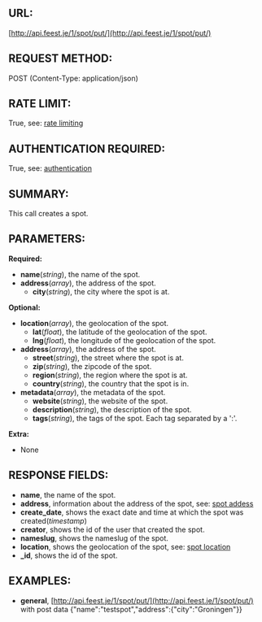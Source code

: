 URL:
----
[http://api.feest.je/1/spot/put/](http://api.feest.je/1/spot/put/)

REQUEST METHOD:
---------------
POST (Content-Type: application/json)

RATE LIMIT:
-----------
True, see: [rate limiting](<link naar ratelimitpagina>)

AUTHENTICATION REQUIRED:
------------------------
True, see: [authentication](<link naar authenticationpagina>)

SUMMARY:
--------
This call creates a spot. 

PARAMETERS:
-----------

**Required:**

 - **name**(*string*), the name of the spot.
 - **address**(*array*), the address of the spot.
	- **city**(*string*), the city where the spot is at.

**Optional:**

 - **location**(*array*), the geolocation of the spot.
	- **lat**(*float*), the latitude of the geolocation of the spot.
	- **lng**(*float*), the longitude of the geolocation of the spot.
 - **address**(*array*), the address of the spot.
	- **street**(*string*), the street where the spot is at.
	- **zip**(*string*), the zipcode of the spot.
	- **region**(*string*), the region where the spot is at.
	- **country**(*string*), the country that the spot is in.
 - **metadata**(*array*), the metadata of the spot.
	- **website**(*string*), the website of the spot.
	- **description**(*string*), the description of the spot.
	- **tags**(*string*), the tags of the spot. Each tag separated by a ':'.

**Extra:**

 - None

RESPONSE FIELDS:
----------------

 - **name**, the name of the spot.
 - **address**, information about the address of the spot, see: [spot addess](<link naar address pag>)
 - **create_date**, shows the exact date and time at which the spot was created(*timestamp*)
 - **creator**, shows the id of the user that created the spot.
 - **nameslug**, shows the nameslug of the spot.
 - **location**, shows the geolocation of the spot, see: [spot location](<link naar location>)
 - **_id**, shows the id of the spot.

EXAMPLES:
---------

- **general**, [http://api.feest.je/1/spot/put/](http://api.feest.je/1/spot/put/) with post data     {"name":"testspot","address":{"city":"Groningen"}}